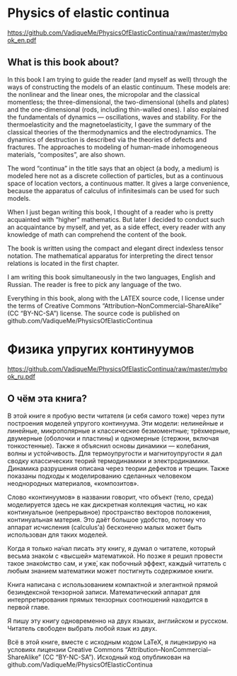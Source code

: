 # Physics of elastic continua

https://github.com/VadiqueMe/PhysicsOfElasticContinua/raw/master/mybook_en.pdf

## What is this book about?

In this book I am trying to guide the reader (and myself as well) through the ways of constructing the models of an elastic continuum. These models are: the nonlinear and the linear ones, the micropolar and the classical momentless; the three-dimensional, the two-dimensional (shells and plates) and the one-dimensional (rods, including thin-walled ones). I also explained the fundamentals of dynamics — oscillations, waves and stability. For the thermoelasticity and the magnetoelasticity, I gave the summary of the classical theories of the thermodynamics and the electrodynamics. The dynamics of destruction is described via the theories of defects and fractures. The approaches to modeling of human-made inhomogeneous materials, “composites”, are also shown.

The word “continua” in the title says that an object (a body, a medium) is modeled here not as a discrete collection of particles, but as a continuous space of location vectors, a continuous matter. It gives a large convenience, because the apparatus of calculus of infinitesimals can be used for such models.

When I just began writing this book, I thought of a reader who is pretty acquainted with “higher” mathematics. But later I decided to conduct such an acquaintance by myself, and yet, as a side effect, every reader with any knowledge of math can comprehend the content of the book.

The book is written using the compact and elegant direct indexless tensor notation. The mathematical apparatus for interpreting the direct tensor relations is located in the first chapter.

I am writing this book simultaneously in the two languages, English and Russian. The reader is free to pick any language of the two.

Everything in this book, along with the LATEX source code, I license under the terms of Creative Commons “Attribution–NonCommercial–ShareAlike” (CC “BY-NC-SA”) license. The source code is published on github.com/VadiqueMe/PhysicsOfElasticContinua

# Физика упругих континуумов

https://github.com/VadiqueMe/PhysicsOfElasticContinua/raw/master/mybook_ru.pdf

## О чём эта книга?

В этой книге я пробую вести читателя (и себя самого тоже) через пути построения моделей упругого континуума. Эти модели: нелинейные и линейные, микрополярные и классические безмоментные; трёхмерные, двумерные (оболочки и пластины) и одномерные (стержни, включая тонкостенные). Также я объяснил основы динамики — колебания, волны и устойчивость. Для термоупругости и магнитоупругости я дал сводку классических теорий термодинамики и электродинамики. Динамика разрушения описана через теории дефектов и трещин. Также показаны подходы к моделированию сделанных человеком неоднородных материалов, «композитов».

Слово «континуумов» в названии говорит, что объект (тело, среда) моделируется здесь не как дискретная коллекция частиц, но как континуальное (непрерывное) пространство векторов положения, континуальная материя. Это даёт большое удобство, потому что аппарат исчисления (calculus’а) бесконечно малых может быть использован для таких моделей.

Когда я только на́чал писать эту книгу, я думал о читателе, который весьма знако́м с «высшей» математикой. Но позже я решил провести такое знако́мство сам, и уже́, как побочный эффект, каждый читатель с любым знанием математики может постигнуть содержимое книги.

Книга написана с использованием компактной и элегантной прямой безиндексной тензорной записи. Математический аппарат для интерпретирования прямых тензорных соотношений находится в первой главе.

Я пишу эту книгу одновременно на двух языках, английском и русском. Читатель свободен выбрать любой язык из двух.

Всё в этой книге, вместе с исходным кодом LaTeX, я лицензирую на условиях лицензии Creative Commons “Attribution–NonCommercial–ShareAlike” (CC “BY-NC-SA”). Исходный код опубликован на github.com/VadiqueMe/PhysicsOfElasticContinua
